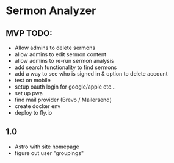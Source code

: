 # Sermon Analyzer

## MVP TODO:
* Allow admins to delete sermons
* allow admins to edit sermon content
* allow admins to re-run sermon analysis
* add search functionality to find sermons
* add a way to see who is signed in & option to delete account
* test on mobile
* setup oauth login for google/apple etc...
* set up pwa
* find mail provider (Brevo / Mailersend)
* create docker env
* deploy to fly.io

## 1.0
* Astro with site homepage
* figure out user "groupings"